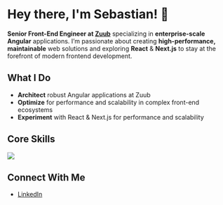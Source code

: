 # Hey there, I'm Sebastian! 👋

**Senior Front-End Engineer at [Zuub](https://www.zuub.com)** specializing in **enterprise-scale Angular** applications. I’m passionate about creating **high-performance, maintainable** web solutions and exploring **React** & **Next.js** to stay at the forefront of modern frontend development.

## What I Do
- **Architect** robust Angular applications at Zuub
- **Optimize** for performance and scalability in complex front-end ecosystems
- **Experiment** with React & Next.js for performance and scalability

## Core Skills
<p align="left">
  <img src="https://skillicons.dev/icons?i=js,ts,angular,react,nextjs,nestjs,tailwind,nodejs,docker,css,sentry" />
</p>

## Connect With Me
- [LinkedIn](https://www.linkedin.com/in/sebastianpuchet/)

